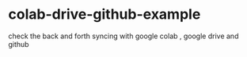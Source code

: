 # colab-drive-github-example
check the back and forth syncing with google colab , google drive and github
